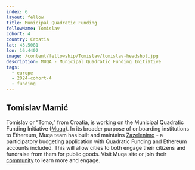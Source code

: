 ```yaml
---
index: 6
layout: fellow
title: Municipal Quadratic Funding
fellowName: Tomislav
cohort: 4
country: Croatia
lat: 43.5081
lon: 16.4402
image: /content/fellowship/Tomislav/tomislav-headshot.jpg
description: MUQA - Municipal Quadratic Funding Initiative
tags:
  - europe
  - 2024-cohort-4
  - funding
---
```


## Tomislav Mamić

Tomislav or “Tomo,” from Croatia, is working on the Municipal Quadratic Funding Initiative ([Muqa](https://muqa.org/)). In its broader purpose of onboarding institutions to Ethereum, Muqa team has built and maintains [Zazelenimo](https://zazelenimo.com) - a participatory budgeting application with Quadratic Funding and Ethereum accounts included. This will allow cities to both engage their citizens and fundraise from them for public goods. Visit Muqa site or join their [community](https://t.me/muqaorg) to learn more and engage.
